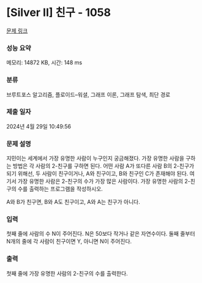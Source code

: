 # [Silver II] 친구 - 1058 

[문제 링크](https://www.acmicpc.net/problem/1058) 

### 성능 요약

메모리: 14872 KB, 시간: 148 ms

### 분류

브루트포스 알고리즘, 플로이드–워셜, 그래프 이론, 그래프 탐색, 최단 경로

### 제출 일자

2024년 4월 29일 10:49:56

### 문제 설명

<p>지민이는 세계에서 가장 유명한 사람이 누구인지 궁금해졌다. 가장 유명한 사람을 구하는 방법은 각 사람의 2-친구를 구하면 된다. 어떤 사람 A가 또다른 사람 B의 2-친구가 되기 위해선, 두 사람이 친구이거나, A와 친구이고, B와 친구인 C가 존재해야 된다. 여기서 가장 유명한 사람은 2-친구의 수가 가장 많은 사람이다. 가장 유명한 사람의 2-친구의 수를 출력하는 프로그램을 작성하시오.</p>

<p>A와 B가 친구면, B와 A도 친구이고, A와 A는 친구가 아니다.</p>

### 입력 

 <p>첫째 줄에 사람의 수 N이 주어진다. N은 50보다 작거나 같은 자연수이다. 둘째 줄부터 N개의 줄에 각 사람이 친구이면 Y, 아니면 N이 주어진다.</p>

### 출력 

 <p>첫째 줄에 가장 유명한 사람의 2-친구의 수를 출력한다.</p>


